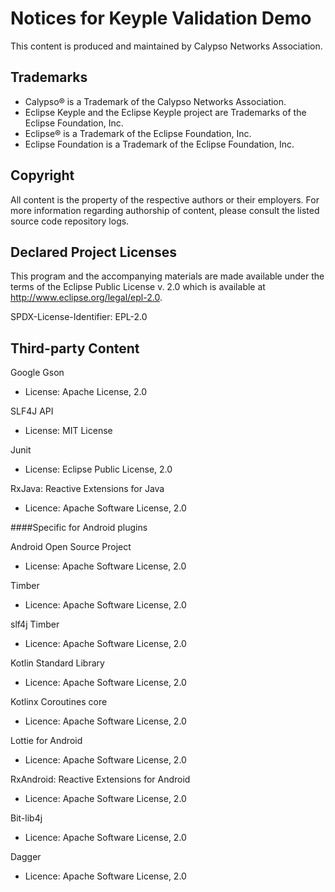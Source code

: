 # Notices for Keyple Validation Demo

This content is produced and maintained by Calypso Networks Association.

## Trademarks

* Calypso® is a Trademark of the Calypso Networks Association.
* Eclipse Keyple and the Eclipse Keyple project are Trademarks of the Eclipse Foundation, Inc.
* Eclipse® is a Trademark of the Eclipse Foundation, Inc.
* Eclipse Foundation is a Trademark of the Eclipse Foundation, Inc.

## Copyright

All content is the property of the respective authors or their employers. For
more information regarding authorship of content, please consult the listed
source code repository logs.

## Declared Project Licenses

This program and the accompanying materials are made available under the terms
of the Eclipse Public License v. 2.0 which is available at
http://www.eclipse.org/legal/epl-2.0.

SPDX-License-Identifier: EPL-2.0
   
## Third-party Content

Google Gson

 * License: Apache License, 2.0

SLF4J API

 * License: MIT License

Junit

 * License: Eclipse Public License, 2.0

RxJava: Reactive Extensions for Java

 * Licence: Apache Software License, 2.0

####Specific for Android plugins

Android Open Source Project

 * License: Apache Software License, 2.0

Timber

 * Licence: Apache Software License, 2.0

slf4j Timber

 * Licence: Apache Software License, 2.0

Kotlin Standard Library

  * Licence: Apache Software License, 2.0

Kotlinx Coroutines core

 * Licence: Apache Software License, 2.0

Lottie for Android

 * Licence: Apache Software License, 2.0

RxAndroid: Reactive Extensions for Android

 * Licence: Apache Software License, 2.0

Bit-lib4j

 * Licence: Apache Software License, 2.0

Dagger

 * Licence: Apache Software License, 2.0

 
